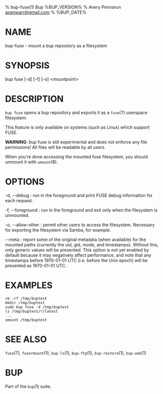 % bup-fuse(1) Bup %BUP_VERSION%
% Avery Pennarun <apenwarr@gmail.com>
% %BUP_DATE%

# NAME

bup-fuse - mount a bup repository as a filesystem

# SYNOPSIS

bup fuse [-d] [-f] [-o] \<mountpoint\>

# DESCRIPTION

`bup fuse` opens a bup repository and exports it as a
`fuse`(7) userspace filesystem.

This feature is only available on systems (such as Linux)
which support FUSE.

**WARNING**: bup fuse is still experimental and does not
enforce any file permissions!  All files will be readable
by all users.

When you're done accessing the mounted fuse filesystem, you
should unmount it with `umount`(8).

# OPTIONS

-d, \--debug
:   run in the foreground and print FUSE debug information
    for each request.

-f, \--foreground
:   run in the foreground and exit only when the filesystem
    is unmounted.

-o, \--allow-other
:   permit other users to access the filesystem. Necessary for
    exporting the filesystem via Samba, for example.

\--meta
:   report some of the original metadata (when available) for the
    mounted paths (currently the uid, gid, mode, and timestamps).
    Without this, only generic values will be presented.  This option
    is not yet enabled by default because it may negatively affect
    performance, and note that any timestamps before 1970-01-01 UTC
    (i.e. before the Unix epoch) will be presented as 1970-01-01 UTC.

# EXAMPLES
    rm -rf /tmp/buptest
    mkdir /tmp/buptest
    sudo bup fuse -d /tmp/buptest
    ls /tmp/buptest/*/latest
    ...
    umount /tmp/buptest

# SEE ALSO

`fuse`(7), `fusermount`(1), `bup-ls`(1), `bup-ftp`(1),
`bup-restore`(1), `bup-web`(1)

# BUP

Part of the `bup`(1) suite.
